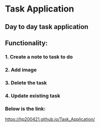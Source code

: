 # Task Application
## Day to day task application
## Functionality:
### 1. Create a note to task to do
### 2. Add image
### 3. Delete the task
### 4. Update existing task
### Below is the link:
https://hp200421.github.io/Task_Application/
